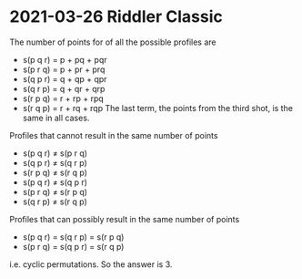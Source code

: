 2021-03-26 Riddler Classic
==========================
The number of points for of all the possible profiles are
* s(p q r) = p + pq + pqr
* s(p r q) = p + pr + prq
* s(q p r) = q + qp + qpr
* s(q r p) = q + qr + qrp
* s(r p q) = r + rp + rpq
* s(r q p) = r + rq + rqp
The last term, the points from the third shot, is the same in all cases.

Profiles that cannot result in the same number of points
* s(p q r) ≠ s(p r q)
* s(q p r) ≠ s(q r p)
* s(r p q) ≠ s(r q p)
* s(p q r) ≠ s(q p r)
* s(p r q) ≠ s(r p q)
* s(q r p) ≠ s(r q p)

Profiles that can possibly result in the same number of points
* s(p q r) = s(q r p) = s(r p q)
* s(p r q) = s(q p r) = s(r q p)

i.e. cyclic permutations.  So the answer is 3.
